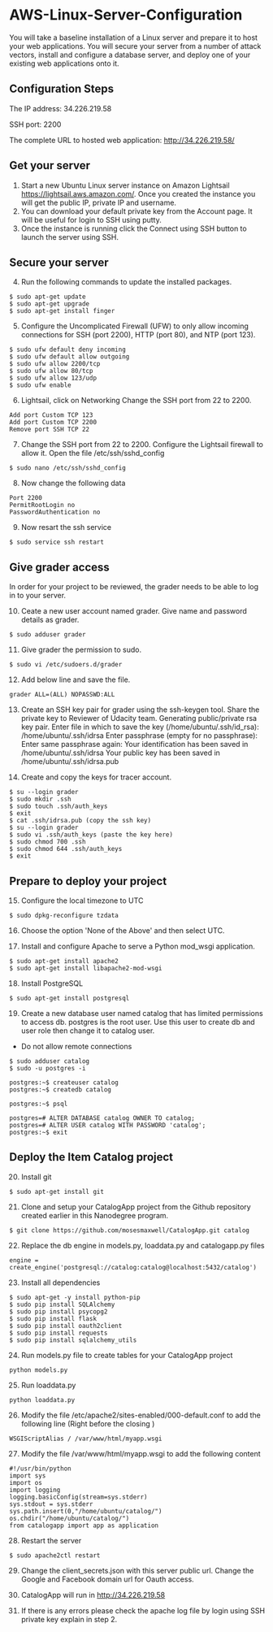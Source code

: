 # AWS-Linux-Server-Configuration
You will take a baseline installation of a Linux server and prepare it to host your web applications. You will secure your server from a number of attack vectors, install and configure a database server, and deploy one of your existing web applications onto it.


## Configuration Steps

The IP address: 34.226.219.58

SSH port: 2200

The complete URL to hosted web application: http://34.226.219.58/

## Get your server

1. Start a new Ubuntu Linux server instance on Amazon Lightsail https://lightsail.aws.amazon.com/. Once you created the instance you will get the public IP, private IP and username. 
2. You can download your default private key from the Account page. It will be useful for login to SSH using putty.
3. Once the instance is running click the Connect using SSH button to launch the server using SSH.

## Secure your server

4. Run the following commands to update the installed packages.

```
$ sudo apt-get update
$ sudo apt-get upgrade
$ sudo apt-get install finger
```

5. Configure the Uncomplicated Firewall (UFW) to only allow incoming connections for SSH (port 2200), HTTP (port 80), and NTP (port 123).
```
$ sudo ufw default deny incoming
$ sudo ufw default allow outgoing
$ sudo ufw allow 2200/tcp
$ sudo ufw allow 80/tcp
$ sudo ufw allow 123/udp
$ sudo ufw enable
```


6. Lightsail, click on Networking Change the SSH port from 22 to 2200.
```
Add port Custom TCP 123
Add port Custom TCP 2200
Remove port SSH TCP 22
```


7. Change the SSH port from 22 to 2200. Configure the Lightsail firewall to allow it.
Open the file /etc/ssh/sshd_config
```
$ sudo nano /etc/ssh/sshd_config
```

8. Now change the following data
```
Port 2200
PermitRootLogin no
PasswordAuthentication no
```

9. Now resart the ssh service
```
$ sudo service ssh restart
```


## Give grader access
In order for your project to be reviewed, the grader needs to be able to log in to your server.

10. Ceate a new user account named grader. Give name and password details as grader.
```
$ sudo adduser grader
```

11. Give grader the permission to sudo.

```
$ sudo vi /etc/sudoers.d/grader
```

12. Add below line and save the file.
```
grader ALL=(ALL) NOPASSWD:ALL
```

13. Create an SSH key pair for grader using the ssh-keygen tool. Share the private key to Reviewer of Udacity team. 
Generating public/private rsa key pair.
Enter file in which to save the key (/home/ubuntu/.ssh/id_rsa): /home/ubuntu/.ssh/idrsa
Enter passphrase (empty for no passphrase):
Enter same passphrase again:
Your identification has been saved in /home/ubuntu/.ssh/idrsa
Your public key has been saved in /home/ubuntu/.ssh/idrsa.pub

14. Create and copy the keys for tracer account.

```
$ su --login grader
$ sudo mkdir .ssh
$ sudo touch .ssh/auth_keys
$ exit
$ cat .ssh/idrsa.pub (copy the ssh key)
$ su --login grader
$ sudo vi .ssh/auth_keys (paste the key here)
$ sudo chmod 700 .ssh
$ sudo chmod 644 .ssh/auth_keys
$ exit
```

## Prepare to deploy your project


15. Configure the local timezone to UTC
```
$ sudo dpkg-reconfigure tzdata
```

16. Choose the option 'None of the Above' and then select UTC.

17. Install and configure Apache to serve a Python mod_wsgi application.
```
$ sudo apt-get install apache2
$ sudo apt-get install libapache2-mod-wsgi
```

18. Install PostgreSQL
```
$ sudo apt-get install postgresql
````

19. Create a new database user named catalog that has limited permissions to access db. postgres is the root user. Use this user to create db and user role then change it to catalog user.
* Do not allow remote connections
```
$ sudo adduser catalog
$ sudo -u postgres -i

postgres:~$ createuser catalog
postgres:~$ createdb catalog

postgres:~$ psql

postgres=# ALTER DATABASE catalog OWNER TO catalog;
postgres=# ALTER USER catalog WITH PASSWORD 'catalog';
postgres:~$ exit
```

## Deploy the Item Catalog project

20. Install git
```
$ sudo apt-get install git
```

21. Clone and setup your CatalogApp project from the Github repository created earlier in this Nanodegree program.
```
$ git clone https://github.com/mosesmaxwell/CatalogApp.git catalog
```

22. Replace the db engine in models.py, loaddata.py and catalogapp.py files
```
engine = create_engine('postgresql://catalog:catalog@localhost:5432/catalog')
```

23. Install all dependencies
```
$ sudo apt-get -y install python-pip
$ sudo pip install SQLAlchemy
$ sudo pip install psycopg2
$ sudo pip install flask
$ sudo pip install oauth2client
$ sudo pip install requests
$ sudo pip install sqlalchemy_utils
```

24. Run models.py file to create tables for your CatalogApp project
```
python models.py
```

25. Run loaddata.py
```
python loaddata.py
```

26. Modify the file /etc/apache2/sites-enabled/000-default.conf to add the following line (Right before the closing </VirtualHost>)
```
WSGIScriptAlias / /var/www/html/myapp.wsgi
```

27. Modify the file /var/www/html/myapp.wsgi to add the following content
```
#!/usr/bin/python
import sys
import os
import logging
logging.basicConfig(stream=sys.stderr)
sys.stdout = sys.stderr
sys.path.insert(0,"/home/ubuntu/catalog/")
os.chdir("/home/ubuntu/catalog/")
from catalogapp import app as application   
```

28. Restart the server
```
$ sudo apache2ctl restart
```

29. Change the client_secrets.json with this server public url. Change the Google and Facebook domain url for Oauth access.

30. CatalogApp will run in http://34.226.219.58

31. If there is any errors please check the apache log file by login using SSH private key explain in step 2.
